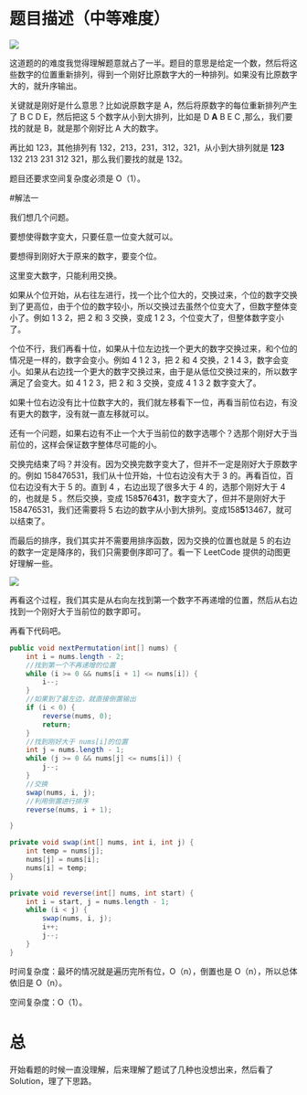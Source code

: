# 题目描述（中等难度）

![](https://windliang.oss-cn-beijing.aliyuncs.com/31.jpg)

这道题的的难度我觉得理解题意就占了一半。题目的意思是给定一个数，然后将这些数字的位置重新排列，得到一个刚好比原数字大的一种排列。如果没有比原数字大的，就升序输出。

关键就是刚好是什么意思？比如说原数字是 A，然后将原数字的每位重新排列产生了 B C D E，然后把这 5 个数字从小到大排列，比如是 D **A** B E C ,那么，我们要找的就是 B，就是那个刚好比 A 大的数字。

再比如 123，其他排列有 132，213，231，312，321，从小到大排列就是 **123** 132 213 231 312 321，那么我们要找的就是 132。

题目还要求空间复杂度必须是 O（1）。

#解法一

我们想几个问题。

要想使得数字变大，只要任意一位变大就可以。

要想得到刚好大于原来的数字，要变个位。

这里变大数字，只能利用交换。

如果从个位开始，从右往左进行，找一个比个位大的，交换过来，个位的数字交换到了更高位，由于个位的数字较小，所以交换过去虽然个位变大了，但数字整体变小了。例如 1 3 2，把 2 和 3 交换，变成 1 2 3，个位变大了，但整体数字变小了。

个位不行，我们再看十位，如果从十位左边找一个更大的数字交换过来，和个位的情况是一样的，数字会变小。例如 4 1 2 3，把 2 和 4 交换，2 1 4 3，数字会变小。如果从右边找一个更大的数字交换过来，由于是从低位交换过来的，所以数字满足了会变大。如 4 1 2 3，把 2 和 3 交换，变成 4 1 3 2 数字变大了。

如果十位右边没有比十位数字大的，我们就左移看下一位，再看当前位右边，有没有更大的数字，没有就一直左移就可以。

还有一个问题，如果右边有不止一个大于当前位的数字选哪个？选那个刚好大于当前位的，这样会保证数字整体尽可能的小。

交换完结束了吗？并没有。因为交换完数字变大了，但并不一定是刚好大于原数字的。例如 158476531，我们从十位开始，十位右边没有大于 3 的。再看百位，百位右边没有大于 5 的。直到 4 ，右边出现了很多大于 4 的，选那个刚好大于 4 的，也就是 5 。然后交换，变成 158**5**76**4**31，数字变大了，但并不是刚好大于 158476531，我们还需要将 5 右边的数字从小到大排列。变成158**5**13467，就可以结束了。

而最后的排序，我们其实并不需要用排序函数，因为交换的位置也就是 5 的右边的数字一定是降序的，我们只需要倒序即可了。看一下 LeetCode 提供的动图更好理解一些。

![](https://windliang.oss-cn-beijing.aliyuncs.com/31_Next_Permutation.gif)

再看这个过程，我们其实是从右向左找到第一个数字不再递增的位置，然后从右边找到一个刚好大于当前位的数字即可。

再看下代码吧。

```java
public void nextPermutation(int[] nums) {
    int i = nums.length - 2;
    //找到第一个不再递增的位置
    while (i >= 0 && nums[i + 1] <= nums[i]) {
        i--;
    }
    //如果到了最左边，就直接倒置输出
    if (i < 0) {
        reverse(nums, 0);
        return;
    }
    //找到刚好大于 nums[i]的位置
    int j = nums.length - 1;
    while (j >= 0 && nums[j] <= nums[i]) {
        j--;
    }
    //交换
    swap(nums, i, j);
    //利用倒置进行排序
    reverse(nums, i + 1);

}

private void swap(int[] nums, int i, int j) {
    int temp = nums[j];
    nums[j] = nums[i];
    nums[i] = temp;
}

private void reverse(int[] nums, int start) {
    int i = start, j = nums.length - 1;
    while (i < j) {
        swap(nums, i, j);
        i++;
        j--;
    }
}
```

时间复杂度：最坏的情况就是遍历完所有位，O（n），倒置也是 O（n），所以总体依旧是 O（n）。

空间复杂度：O（1）。

# 总

开始看题的时候一直没理解，后来理解了题试了几种也没想出来，然后看了 Solution，理了下思路。

